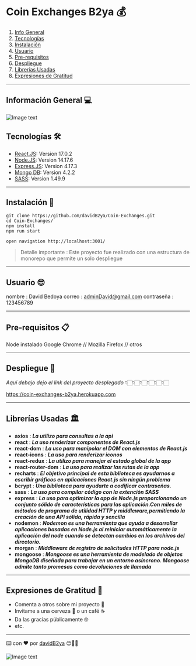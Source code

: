 # Coin Exchanges B2ya 💰

1. [Info General](#información-general )
2. [Tecnologías](#tecnologías)
3. [Instalación](#instalación)
4. [Usuario](#usuario)
5. [Pre-requisitos](#pre-requisitos)
6. [Despliegue](#despliegue)
7. [Librerías Usadas](#librerías-usadas)
8. [Expresiones de Gratitud](#expresiones-de-gratitud)

***

## Información General 💻

![Image text](https://i.ibb.co/fxF0hCG/Coin-Exchanges-B2ya.jpg)


## Tecnologías 🛠
* [React.JS](https://es.reactjs.org/): Version 17.0.2 
* [Node.JS](https://nodejs.org/es/): Version 14.17.6
* [Express.JS](https://expressjs.com/es/): Version 4.17.3
* [Mongo DB](https://www.mongodb.com/es): Version 4.2.2
* [SASS](https://sass-lang.com/): Version 1.49.9

***

## Instalación 📝

```
git clone https://github.com/davidB2ya/Coin-Exchanges.git
cd Coin-Exchanges/
npm install 
npm run start

open navigation http://localhost:3001/
``` 
>Detalle importante : Este proyecto fue realizado con una estructura de monorepo que permite un solo despliegue 

***

## Usuario 😎

nombre : David Bedoya
correo :  adminDavid@gmail.com
contraseña : 123456789

***
## Pre-requisitos 📋

Node instalado
Google Chrome // Mozilla Firefox // otros
***

## Despliegue 🚀

_Aquí debajo dejo el link del proyecto desplegado_
                 👇🏻👇🏻👇🏻👇🏻👇🏻👇🏻

https://coin-exchanges-b2ya.herokuapp.com
***

## Librerías Usadas 🏛

* **axios** : **_La utilizo para consultas a la api_**
* **react** : **_La uso renderizar componentes de React.js_**
* **react-dom** : **_La uso para manipolar el DOM con elementos de React.js_**
* **react-icons** : **_La uso para renderizar iconos_**
* **react-redux** : **_La utilizo para manejar el estado global de la app_**
* **react-router-dom** : **_La uso para realizar las rutas de la app_**
* **recharts** : **_El objetivo principal de esta biblioteca es ayudarnos a escribir gráficos en aplicaciones React.js sin ningún problema_**
* **bcrypt** : **_Una biblioteca para ayudarte a codificar contraseñas._**
* **sass** : **_La uso para compilar código con la extención SASS_**
* **express** : **_La uso para optimizar la app de Node.js proporcionando un conjunto sólido de características para las aplicación.Con miles de métodos de programa de utilidad HTTP y middleware,permitiendo la creación de una API sólida, rápida y sencilla_**
* **nodemon** : **_Nodemon es una herramienta que ayuda a desarrollar aplicaciones basadas en Node.js al reiniciar automáticamente la aplicación del node cuando se detectan cambios en los archivos del directorio._**
* **morgan** : **_Middleware de registro de solicitudes HTTP para node.js_**
* **mongoose** : **_Mongoose es una herramienta de modelado de objetos MongoDB diseñada para trabajar en un entorno asíncrono. Mongoose admite tanto promesas como devoluciones de llamada_**

***

## Expresiones de Gratitud 🎁

* Comenta a otros sobre mi proyecto 📢
* Invitame a una cerveza 🍺 o un café ☕️  
* Da las gracias públicamente 🤓
* etc.

---
⌨️ con ❤️ por [davidB2ya](https://github.com/davidB2ya) 😊👍🏻

![Image text](https://i.ibb.co/2M675j0/Logo-David-04.png)